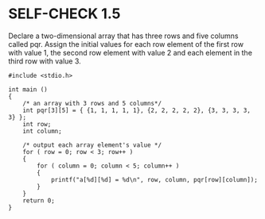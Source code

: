 # SELF-CHECK 1.5

Declare a two-dimensional array that has three rows and five columns called pqr. Assign the initial values for each row element of the first row with value 1, the second row element with value 2 and each element in the third row with value 3.

```
#include <stdio.h>
 
int main () 
{
	/* an array with 3 rows and 5 columns*/
	int pqr[3][5] = { {1, 1, 1, 1, 1}, {2, 2, 2, 2, 2}, {3, 3, 3, 3, 3} };
	int row;
	int column;
 
	/* output each array element's value */
	for ( row = 0; row < 3; row++ ) 
	{
		for ( column = 0; column < 5; column++ ) 
		{
			printf("a[%d][%d] = %d\n", row, column, pqr[row][column]);
		}
	}
	return 0;
}
```
